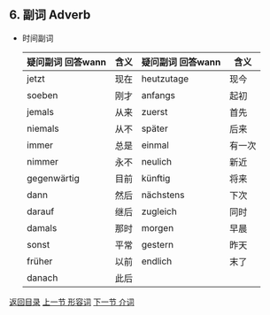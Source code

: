 ## 6. 副词 Adverb

* 时间副词

  | 疑问副词 回答wann | 含义 | 疑问副词 回答wann | 含义   |
  | ----------------- | ---- | ----------------- | ------ |
  | jetzt             | 现在 | heutzutage        | 现今   |
  | soeben            | 刚才 | anfangs           | 起初   |
  | jemals            | 从来 | zuerst            | 首先   |
  | niemals           | 从不 | später            | 后来   |
  | immer             | 总是 | einmal            | 有一次 |
  | nimmer            | 永不 | neulich           | 新近   |
  | gegenwärtig       | 目前 | künftig           | 将来   |
  | dann              | 然后 | nächstens         | 下次   |
  | darauf            | 继后 | zugleich          | 同时   |
  | damals            | 那时 | morgen            | 早晨   |
  | sonst             | 平常 | gestern           | 昨天   |
  | früher            | 以前 | endlich           | 末了   |
  | danach            | 此后 |                   |        |

  





[返回目录](../README.md) [上一节 形容词](5-Adjektiv.md) [下一节 介词](7-Präposition.md)